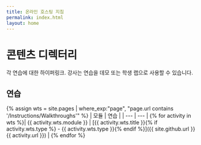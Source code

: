 ```yaml
---
title: 온라인 호스팅 지침
permalink: index.html
layout: home
---
```


# 콘텐츠 디렉터리

각 연습에 대한 하이퍼링크. 강사는 연습을 데모 또는 학생 랩으로 사용할 수 있습니다. 

## 연습

{% assign wts = site.pages | where_exp:"page", "page.url contains '/Instructions/Walkthroughs'" %}
| 모듈 | 연습 |
| --- | --- | 
{% for activity in wts %}| {{ activity.wts.module }} | [{{ activity.wts.title }}{% if activity.wts.type %} - {{ activity.wts.type }}{% endif %}]({{ site.github.url }}{{ activity.url }}) |
{% endfor %}

